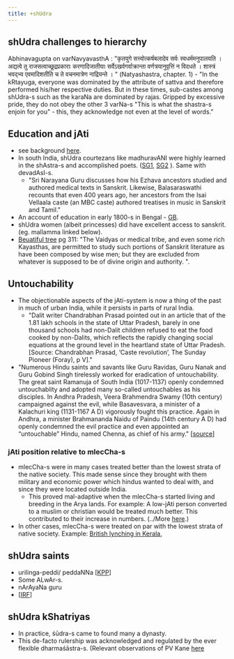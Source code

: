 ```yaml
---
title: +shUdra
---
```


## shUdra challenges to hierarchy 
Abhinavagupta on varNavyavasthA : "कृतयुगे सत्त्वोत्कर्षबलादेव सर्वः स्वधर्ममनुपालयति । अद्यत्वे तु राजसत्वाच्छूद्रप्रकाराः करणादिजातीयाः सर्वेऽखर्वगर्वाक्रान्ता वर्णत्रयानुवृत्तिं न विदधते । शास्त्रं भवद्भ्य एवमादिशतीति च ते वचनमात्रेण नाद्रियन्ते । " (Natyashastra, chapter. 1)
    - "In the kRtayuga, everyone was dominated by the attribute of sattva and therefore performed his/her respective duties. But in these times, sub-castes among shUdra-s such as the karaNa are dominated by rajas. Gripped by excessive pride, they do not obey the other 3 varNa-s "This is what the shastra-s enjoin for you" - this, they acknowledge not even at the level of words."

## Education and jAti
- see background [here](../../intellect-sentiment/).
- In south India, shUdra courtezans like madhuravANI were highly learned in the shAstra-s and accomplished poets. ([SG1](https://youtu.be/xUdrbAZJCEk?t=275), [SG2](https://www.youtube.com/watch?v=ff6mVQ_yn2s) ). Same with devadAsI-s.
    - "Sri Narayana Guru discusses how his Ezhava ancestors studied and authored medical texts in Sanskrit. Likewise, Balasaraswathi recounts that even 400 years ago, her ancestors from the Isai Vellaala caste (an MBC caste) authored treatises in music in Sanskrit and Tamil."  
- An account of education in early 1800-s in Bengal - [GB](https://play.google.com/books/reader?id=FZcxAQAAMAAJ&printsec=frontcover&output=reader&hl=en&pg=GBS.PA714).
- shUdra women (albeit princesses) did have excellent access to sanskrit. (eg. mallamma linked below).
- [Beuatiful tree](http://www.arvindguptatoys.com/arvindgupta/beautifultree.pdf) pg 311: "The Vaidyas or medical tribe, and even some rich Kayasthas, are permitted to study such portions of Sanskrit literature as have been composed by wise men; but they are excluded from whatever is supposed to be of divine origin and authority. ".  

## Untouchability
- The objectionable aspects of the jAti-system is now a thing of the past in much of urban India, while it persists in parts of rural India.
    - "Dalit writer Chandrabhan Prasad pointed out in an article that of the 1.81 lakh schools in the state of Uttar Pradesh, barely in one thousand schools had non-Dalit children refused to eat the food cooked by non-Dalits, which reflects the rapidly changing social equations at the ground level in the heartland state of Uttar Pradesh. \[Source: Chandrabhan Prasad, ‘Caste revolution’, The Sunday Pioneer (Foray), p V\]."
- "Numerous Hindu saints and savants like Guru Ravidas, Guru Nanak and Guru Gobind Singh tirelessly worked for eradication of untouchability. The great saint Ramanuja of South India (1017-1137) openly condemned untouchablity and adopted many so-called untouchables as his disciples. In Andhra Pradesh, Veera Brahmendra Swamy (10th century) campaigned against the evil, while Basavesvara, a minister of a Kalachuri king (1131-1167 A D) vigorously fought this practice. Again in Andhra, a minister Brahmananda Naidu of Paindu (14th century A D) had openly condemned the evil practice and even appointed an “untouchable” Hindu, named Chenna, as chief of his army." \[[source](http://www.indiatomorrow.co/nation/2025-india-must-guard-against-the-threat-of-a-post-hindu-india)\]

### jAti position relative to mlecCha-s
- mlecCha-s were in many cases treated better than the lowest strata of the native society. This made sense since they brought with them military and economic power which hindus wanted to deal with, and since they were located outside India.
  - This proved mal-adaptive when the mlecCha-s started living and breeding in the Arya lands. For example: A low-jAti person converted to a muslim or christian would be treated much better. This contributed to their increase in numbers. (../More [here](future/).)
- In other cases, mlecCha-s were treated on par with the lowest strata of native society. Example: [British lynching in Kerala](/notes/history/homo/sapiens/Aryan/satem/indo-iranian/indo-aryan/british-assault/articles/nAyar-akShaya/brit-lynching/), 



## shUdra saints
- urilinga-peddi/ peddaNNa \[[KPP](http://www.kamat.com/jyotsna/blog/blog.php?BlogID=1222)\]
- Some ALwAr-s.
- nArAyaNa guru
- \[[IRF](http://www.indusresearch.org/dalit-saints-of-hinduism-part-1/)\]

## shUdra kShatriyas
-   In practice, śūdra-s came to found many a dynasty.
-   This de-facto rulership was acknowledged and regulated by the ever flexible dharmaśāstra-s. (Relevant observations of PV Kane [here](https://archive.org/stream/HistoryOfDharmasastraancientAndMediaevalReligiousAndCivilLawV.3/Kane_A-History-of-Dharmasastra-v3_1946#page/n81/mode/2up)

